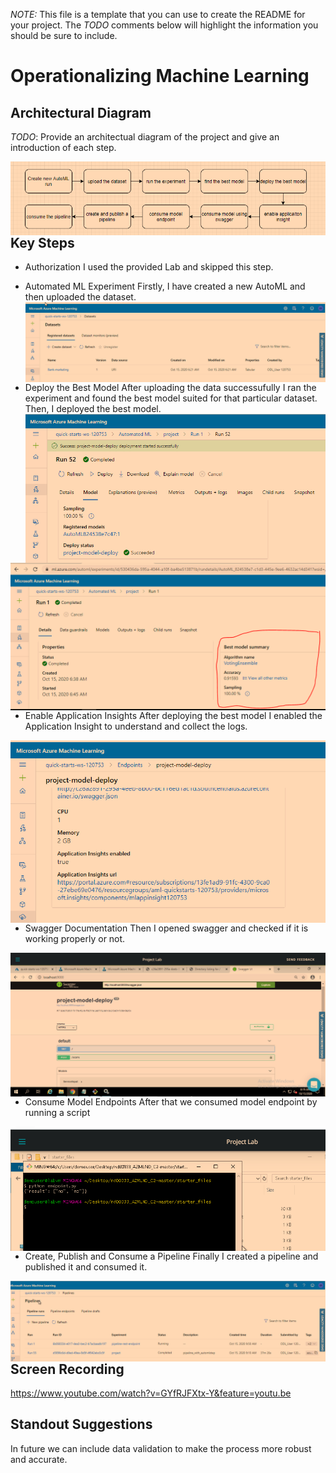 *NOTE:* This file is a template that you can use to create the README for your project. The *TODO* comments below will highlight the information you should be sure to include.


# Operationalizing Machine Learning



## Architectural Diagram
*TODO*: Provide an architectual diagram of the project and give an introduction of each step.

<img src="https://github.com/Gil-Joa/nd00333_AZMLND_C2/blob/master/starter_files/architectural%20diagram.PNG"
     alt="Diagram"
     style="float: left; margin-right: 10px;" />

## Key Steps
- Authorization
I used the provided Lab and skipped this step.

- Automated ML Experiment
Firstly, I have created a new AutoML and then uploaded the dataset. 
<img src="https://github.com/Gil-Joa/nd00333_AZMLND_C2/blob/master/starter_files/registered%20dataset.PNG"
     alt="dataset"
     style="float: left; margin-right: 10px;" />
     
- Deploy the Best Model
After uploading the data successufully I ran the experiment and found the best model suited for that particular dataset. Then, I deployed the best model.
<img src="https://github.com/Gil-Joa/nd00333_AZMLND_C2/blob/master/starter_files/model%20deployed.PNG"
     alt="model deployed"
     style="float: left; margin-right: 10px;" />
     
 <img src="https://github.com/Gil-Joa/nd00333_AZMLND_C2/blob/master/starter_files/best%20model.PNG"
     alt="best model"
     style="float: left; margin-right: 10px;" />
     
     
- Enable Application Insights
After deploying the best model I enabled the Application Insight to understand and collect the logs.

<img src="https://github.com/Gil-Joa/nd00333_AZMLND_C2/blob/master/starter_files/application%20insight%20enabled.PNG"
     alt="app insight"
     style="float: left; margin-right: 10px;" />
     
- Swagger Documentation
Then I opened swagger and checked if it is working properly or not.

<img src="https://github.com/Gil-Joa/nd00333_AZMLND_C2/blob/master/starter_files/swagger%20api.PNG"
     alt="swagger"
     style="float: left; margin-right: 10px;" />
     
- Consume Model Endpoints
After that we consumed model endpoint by running a script

<img src="https://github.com/Gil-Joa/nd00333_AZMLND_C2/blob/master/starter_files/endpoint%20json.PNG"
     alt="consume endpoint"
     style="float: left; margin-right: 10px;" />
     
- Create, Publish and Consume a Pipeline
Finally I created a pipeline and published it and consumed it. 

<img src="https://github.com/Gil-Joa/nd00333_AZMLND_C2/blob/master/starter_files/pipeline%20endpoint%20running.PNG"
     alt="pipeline"
     style="float: left; margin-right: 10px;" />

## Screen Recording
https://www.youtube.com/watch?v=GYfRJFXtx-Y&feature=youtu.be

## Standout Suggestions
In future we can include data validation to make the process more robust and accurate.

